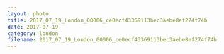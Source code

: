 ```yaml
---
layout: photo
title: 2017_07_19_London_00006_ce0ecf43369113bec3aebe8ef274f74b
date: 2017-07-19
category: london
filename: 2017_07_19_London_00006_ce0ecf43369113bec3aebe8ef274f74b
---
```

